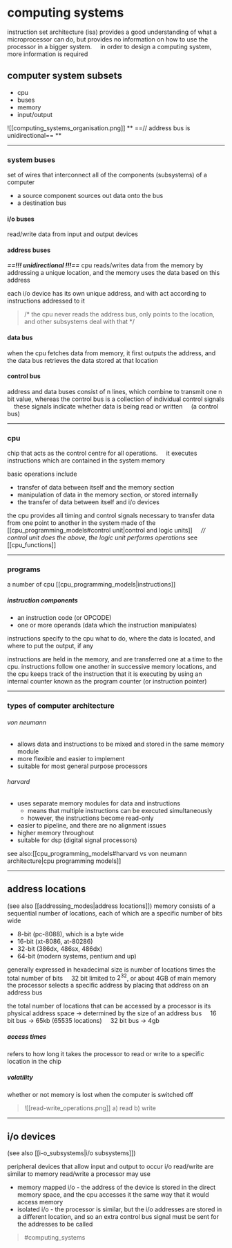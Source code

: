 # computing systems

instruction set architecture (isa) provides a good understanding of what a microprocessor can do, but provides no information on how to use the processor in a bigger system.
&nbsp;&nbsp;&nbsp;&nbsp;in order to design a computing system, more information is required

## computer system subsets
- cpu
- buses
- memory
- input/output

![[computing_systems_organisation.png]]
** ==// address bus is unidirectional== **

---
### system buses
set of wires that interconnect all of the components (subsystems) of a computer
- a source component sources out data onto the bus
- a destination bus

#### i/o buses
read/write data from input and output devices

#### address buses
***==!!! unidirectional !!!==***
cpu reads/writes data from the memory by addressing a unique location, and the memory uses the data based on this address

each i/o device has its own unique address, and with act according to instructions addressed to it
> /\*
> the cpu never reads the address bus, only points to the location, and other subsystems deal with that
> \*/

#### data bus
when the cpu fetches data from memory, it first outputs the address, and the data bus retrieves the data stored at that location

#### control bus
address and data buses consist of n lines, which combine to transmit one n bit value, whereas the control bus is a collection of individual control signals
&nbsp;&nbsp;&nbsp;&nbsp;these signals indicate whether data is being read or written
&nbsp;&nbsp;&nbsp;&nbsp;(a control bus)

---
### cpu

chip that acts as the control centre for all operations.
&nbsp;&nbsp;&nbsp;&nbsp;it executes instructions which are contained in the system memory

basic operations include
 - transfer of data between itself and the memory section
 - manipulation of data in the memory section, or stored internally
 - the transfer of data between itself and i/o devices
 
the cpu provides all timing and control signals necessary to transfer data from one point to another in the system
made of the [[cpu_programming_models#control unit|control and logic units]]
&nbsp;&nbsp;&nbsp;&nbsp;_// control unit does the above, the logic unit performs operations_
see [[cpu_functions]]

---
### programs
a number of cpu [[cpu_programming_models|instructions]]
##### instruction components
- an instruction code (or OPCODE)
- one or more operands (data which the instruction manipulates)

instructions specify to the cpu what to do, where the data is located, and where to put the output, if any

instructions are held in the memory, and are transferred one at a time to the cpu. instructions follow one another in successive memory locations, and the cpu keeps track of the instruction that it is executing by using an internal counter known as the program counter (or instruction pointer)

---
### types of computer architecture
###### von neumann
- allows data and instructions to be mixed and stored in the same memory module
- more flexible and easier to implement
- suitable for most general purpose processors

###### harvard
- uses separate memory modules for data and instructions
	- means that multiple instructions can be executed simultaneously
	- however, the instructions become read-only
- easier to pipeline, and there are no alignment issues
- higher memory throughout
- suitable for dsp (digital signal processors)

see also:[[cpu_programming_models#harvard vs von neumann architecture|cpu programming models]]

---
## address locations
(see also [[addressing_modes|address locations]])
memory consists of a sequential number of locations, each of which are a specific number of bits wide
- 8-bit (pc-8088), which is a byte wide
- 16-bit (xt-8086, at-80286)
- 32-bit (386dx, 486sx, 486dx)
- 64-bit (modern systems, pentium and up)

generally expressed in hexadecimal
size is number of locations times the total number of bits
&nbsp;&nbsp;&nbsp;&nbsp;32 bit limited to $2^{32}$, or about 4GB of main memory
the processor selects a specific address by placing that address on an address bus

the total number of locations that can be accessed by a processor is its physical address space
-> determined by the size of an address bus
&nbsp;&nbsp;&nbsp;&nbsp;16 bit bus -> 65kb (65535 locations)
&nbsp;&nbsp;&nbsp;&nbsp;32 bit bus -> 4gb

##### access times
refers to how long it takes the processor to read or write to a specific location in the chip

##### volatility
whether or not memory is lost when the computer is switched off

> ![[read-write_operations.png]]
> a) read
> b) write

---

## i/o devices
(see also [[i-o_subsystems|i/o subsystems]])

peripheral devices that allow input and output to occur
i/o read/write are similar to memory read/write
a processor may use
- memory mapped i/o - the address of the device is stored in the direct memory space, and the cpu accesses it the same way that it would access memory
- isolated i/o - the processor is similar, but the i/o addresses are stored in a different location, and so an extra control bus signal must be sent for the addresses to be called

> #computing_systems 